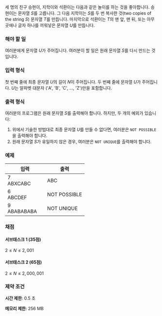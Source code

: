 세 명의 친구 승현이, 지학이와 석환이는 다음과 같은 놀이를 하는 것을 좋아합니다. 승현이는 문자열 $S$를 고릅니다. 그 다음 지학이는 $S$를 두 번 복사한 것(two copies of the string $S$) 문자열 $T$를 만듭니다. 마지막으로 석환이는 $T$의 맨 앞, 맨 뒤, 또는 아무 곳에나 글자 하나를 끼워넣은 문자열 $U$를 만듭니다.

### 해야 할 일

여러분에게 문자열 $U$가 주어집니다. 여러분이 할 일은 원래 문자열 $S$를 다시 만드는 것입니다.

### 입력 형식

첫 번째 줄에 최종 문자열 $U$의 길이 $N$이 주어집니다. 두 번째 줄에 문자열 $U$가 주어집니다. $U$는 알파벳 대문자 ('A', 'B', 'C', ..., 'Z')만을 포함합니다.

### 출력 형식

여러분의 프로그램은 원래 문자열 $S$를 출력해야 합니다. 하지만, 두 개의 예외가 있습니다:

1. 위에서 기술한 방법대로 최종 문자열 $U$를 만들 수 없다면, 여러분은 `NOT POSSIBLE`을 출력해야 합니다.
2. 원래 문자열 $S$가 유일하지 않은 경우, 여러분은 `NOT UNIQUE`를 출력해야 합니다.

### 예제

<table class='table table-bordered table-condensed'>
 <thead>
  <tr>
   <th style="width: 50%;">입력</th>
   <th style="width: 50%;">출력</th>
  </tr>
 </thead>
 <tbody>
  <tr>
   <td class="code-font">7<br/>
ABXCABC</td>
   <td class="code-font">ABC</td>
  </tr>
  <tr>
   <td class="code-font">6<br/>
ABCDEF</td>
   <td class="code-font">NOT POSSIBLE</td>
  </tr>
  <tr>
   <td class="code-font">9<br/>
ABABABABA
</td>
   <td class="code-font">NOT UNIQUE</td>
  </tr>
 </tbody>
</table>

### 채점

#### 서브태스크 1 (35점)

$2 \le N \le 2,001$

#### 서브태스크 2 (65점)

$2 \le N \le 2,000,001$

### 제약 조건

**시간 제한**: 0.5 초

**메모리 제한**: 256 MB